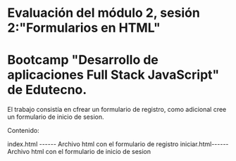 # Evaluación del módulo 2, sesión 2:"Formularios en HTML" 
# Bootcamp "Desarrollo de aplicaciones Full Stack JavaScript" de Edutecno.

El trabajo consistía en cfrear un formulario de registro, como adicional cree un formulario de inicio de sesion.

Contenido:

index.html ------ Archivo html con el formulario de registro
iniciar.html------ Archivo html con el formulario de inicio de sesion
